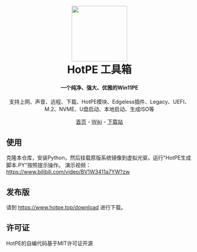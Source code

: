 
<h1 align="center">
  <br>
<img src="https://www.hotpe.top/wp-content/uploads/2022/04/logo.ico" width="150"/>
  <br>
  HotPE 工具箱
  <br>
</h1>

<h4 align="center">一个纯净、强大、优雅的Win11PE</h4>

<p align="center">支持上网、声音、远程、下载、HotPE模块、Edgeless插件、Legacy、UEFI、M.2、NVME、U盘启动、本地启动、生成ISO等</p>

<p align="center">
  <a href="https://www.hotpe.top">首页</a> -
  <a href="https://wiki.hotpe.top">Wiki</a> -
  <a href="https://down.hotpe.top">下载站</a> 
</p>

## 使用
克隆本仓库，安装Python，然后挂载原版系统镜像到虚拟光驱，运行"HotPE生成脚本.PY"按照提示操作。
演示视频：https://www.bilibili.com/video/BV1W3411a7YW?zw

## 发布版
请到 https://www.hotpe.top/download 进行下载。

## 许可证

HotPE的自编代码基于MIT许可证开源
